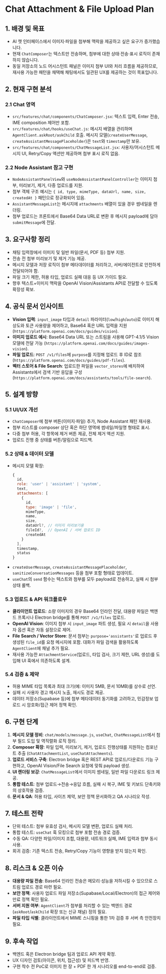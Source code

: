 # Chat Attachment & File Upload Plan

## 1. 배경 및 목표
- AI 챗 인터페이스에서 이미지·파일을 첨부해 맥락을 제공하고 싶은 요구가 증가했습니다.
- 현재 `ChatComposer`는 텍스트만 전송하며, 첨부에 대한 상태·전송·표시 로직이 존재하지 않습니다.
- 동일 저장소의 노드 어시스턴트 패널은 이미지 첨부 UI와 처리 흐름을 제공하므로, 재사용 가능한 패턴을 채택해 채팅에서도 일관된 UX를 제공하는 것이 목표입니다.

## 2. 현재 구현 분석
### 2.1 Chat 영역
- `src/features/chat/components/ChatComposer.jsx`: 텍스트 입력, Enter 전송, IME composition 제어만 포함.
- `src/features/chat/hooks/useChat.js`: 메시지 배열을 관리하며 `AgentClient.askRoot/askChild` 호출. 메시지 모델(`createUserMessage`, `createAssistantMessagePlaceholder`)은 `text`와 `timestamp`만 보유.
- `src/features/chat/components/ChatMessageList.jsx`: 사용자/어시스턴트 메시지 UI, Retry/Copy 액션만 제공하며 첨부 표시 로직 없음.

### 2.2 Node Assistant 참고 구현
- `NodeAssistantPanelView`와 `useNodeAssistantPanelController`는 이미지 첨부, 미리보기, 제거, 다중 업로드를 지원.
- 첨부 객체 구조 예시는 `{ id, type, mimeType, dataUrl, name, size, createdAt }` 패턴으로 정규화되어 있음.
- `AssistantMessageList`는 메시지에 `attachments` 배열이 있을 경우 썸네일을 렌더링.
- 첨부 업로드는 프론트에서 Base64 Data URL로 변환 후 메시지 payload에 담아 `submitMessage`에 전달.

## 3. 요구사항 정리
- 채팅 입력창에서 이미지 및 일반 파일(문서, PDF 등) 첨부 지원.
- 전송 전 첨부 미리보기 및 제거 기능 제공.
- 메시지 모델과 저장 로직이 첨부 메타데이터를 처리하고, 서버/에이전트로 안전하게 전달되어야 함.
- 파일 크기 제한, 허용 타입, 업로드 실패 대응 등 UX 가이드 필요.
- 향후 텍스트+이미지 맥락을 OpenAI Vision/Assistants API로 전달할 수 있도록 확장성 확보.

## 4. 공식 문서 인사이트
- **Vision 입력**: `input_image` 타입과 `detail` 파라미터(`low`/`high`/`auto`)로 이미지 해상도와 토큰 사용량을 제어하고, Base64 혹은 URL 입력을 지원 (`https://platform.openai.com/docs/guides/vision`).
- **이미지 업로드 예시**: Base64 Data URL 또는 스트림을 사용해 GPT-4.1/5 Vision 모델에 전달 가능 (`https://platform.openai.com/docs/guides/images-vision`).
- **파일 업로드**: `POST /v1/files`에 `purpose`를 지정해 업로드 후 ID로 참조 (`https://platform.openai.com/docs/guides/pdf-files`).
- **벡터 스토어 & File Search**: 업로드한 파일을 `vector_stores`에 배치하여 Assistants에서 검색 기반 응답을 구성 (`https://platform.openai.com/docs/assistants/tools/file-search`).

## 5. 설계 방향
### 5.1 UI/UX 개선
- `ChatComposer`에 첨부 버튼(이미지·파일) 추가, Node Assistant 패턴 재사용.
- 첨부 리스트를 composer 상단 혹은 하단 영역에 썸네일/파일명 형태로 표시.
- 다중 첨부 허용, 각 항목에 제거 버튼 제공, 전체 제거 액션 지원.
- 업로드 진행 중 상태를 버튼/알림으로 피드백.

### 5.2 상태 & 데이터 모델
- 메시지 모델 확장:
  ```js
  {
    id,
    role: 'user' | 'assistant' | 'system',
    text,
    attachments: [
      {
        id,
        type: 'image' | 'file',
        mimeType,
        name,
        size,
        dataUrl?, // 이미지 미리보기용
        fileId?,  // OpenAI / 서버 업로드 ID
        createdAt
      }
    ],
    timestamp,
    status
  }
  ```
- `createUserMessage`, `createAssistantMessagePlaceholder`, `sanitizeConversationMessages` 등을 첨부 포함 형태로 업데이트.
- `useChat`의 `send` 함수는 텍스트와 첨부를 모두 payload로 전송하고, 실패 시 첨부 상태 롤백.

### 5.3 업로드 & API 워크플로우
- **클라이언트 업로드**: 소량 이미지의 경우 Base64 인라인 전달, 대용량 파일은 백엔드 프록시나 Electron bridge를 통해 `POST /v1/files` 업로드.
- **OpenAI Vision**: 이미지 첨부 시 `input_image` 파트 생성, 필요 시 `detail`을 사용자 옵션 혹은 자동 설정으로 제어.
- **File Search / Vector Store**: 문서 첨부는 `purpose='assistants'`로 업로드 후 생성된 `file_id`를 요청 메시지에 포함. 대화가 파일 검색을 활용하도록 `AgentClient`에 채널 추가 필요.
- 재사용 가능한 `AttachmentService`(업로드, 타입 검사, 크기 제한, URL 생성)를 도입해 UI 훅에서 의존하도록 설계.

### 5.4 검증 & 제약
- 허용 MIME 타입 목록과 최대 크기(예: 이미지 5MB, 문서 10MB)를 상수로 선언.
- 실패 시 사용자 경고 메시지 노출, 재시도 경로 제공.
- 데이터 저장소(Supabase 등)에 첨부 메타데이터 동기화를 고려하고, 민감정보 업로드 시 암호화/접근 제어 정책 확인.

## 6. 구현 단계
1. **메시지 모델 정비**: `chat/models/message.js`, `useChat`, `ChatMessageList`에서 첨부 필드 도입 및 역직렬화 로직 정리.
2. **Composer 확장**: 파일 입력, 미리보기, 제거, 업로드 진행상태를 지원하는 컴포넌트 추출 (`ChatAttachmentList`, `useChatAttachments`).
3. **업로드 서비스 구축**: Electron bridge 혹은 REST API로 업로드/다운로드 기능 구현하고, OpenAI Vision/File Search 요청에 맞춰 payload 생성.
4. **UI 렌더링 보강**: `ChatMessageList`에서 이미지 썸네일, 일반 파일 다운로드 링크 제공.
5. **통합 테스트**: 첨부 업로드→전송→응답 흐름, 실패 시 복구, IME 및 키보드 단축키와의 상호작용 검증.
6. **문서 & QA**: 허용 타입, 사이즈 제약, 보안 정책 문서화하고 QA 시나리오 작성.

## 7. 테스트 전략
- 단위 테스트: 첨부 유효성 검사, 메시지 모델 변환, 업로드 실패 처리.
- 통합 테스트: `useChat` 훅 모킹으로 첨부 포함 전송 경로 검증.
- 수동 QA: 다양한 파일/이미지 조합, 대용량, 네트워크 실패, IME 입력과 첨부 동시 사용.
- 회귀 검증: 기존 텍스트 전송, Retry/Copy 기능이 영향을 받지 않는지 확인.

## 8. 리스크 & 오픈 이슈
- **대용량 파일 전송**: Base64 인라인 전송은 메모리·성능을 저하시킬 수 있으므로 스트림 업로드 경로 마련 필요.
- **보안 정책**: 사용자 업로드 파일 저장소(Supabase/Local/Electron)의 접근 제어와 만료 정책 확인 필요.
- **서버 지원 여부**: `AgentClient`가 첨부를 처리할 수 있는 백엔드 경로(`askRoot`/`askChild` 확장 또는 신규 채널) 정의 필요.
- **파일 타입 식별**: 클라이언트에서 MIME 스니핑을 통한 1차 검증 후 서버 측 안전장치 필요.

## 9. 후속 작업
- 백엔드 혹은 Electron bridge 팀과 업로드 API 계약 확정.
- UX 디자인 검토(아이콘, 위치, 접근성) 및 피드백 반영.
- 구현 착수 전 PoC로 이미지 한 장 + PDF 한 개 시나리오를 end-to-end로 검증.
